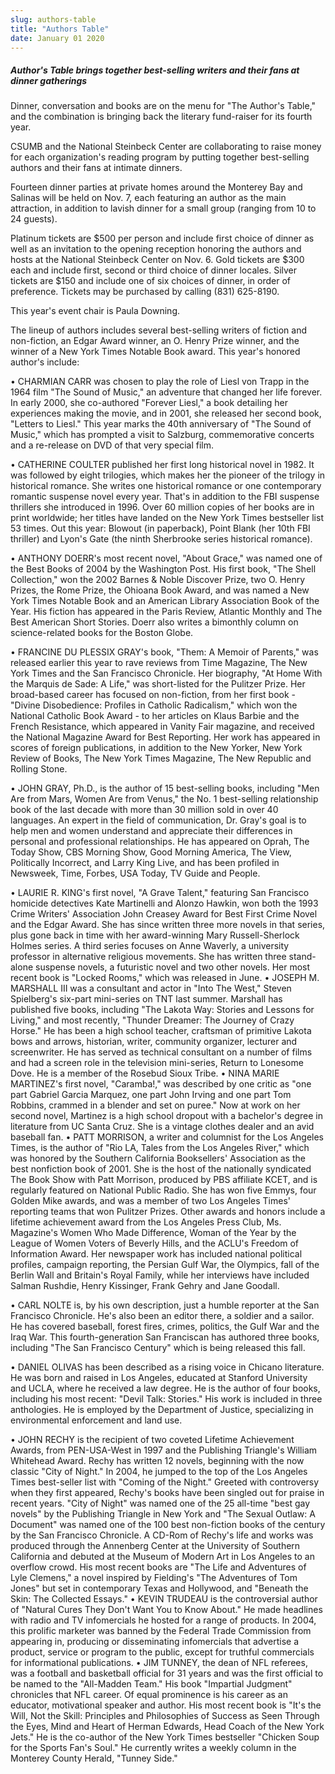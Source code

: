 ```yaml
---
slug: authors-table
title: "Authors Table"
date: January 01 2020
---
```


 
<h5>
  Author&#039;s Table brings together best-selling writers and their fans at
  dinner gatherings
</h5>
<p>
  Dinner, conversation and books are on the menu for "The Author's Table," and
  the combination is bringing back the literary fund-raiser for its fourth year.
</p>
<p>
  CSUMB and the National Steinbeck Center are collaborating to raise money for
  each organization's reading program by putting together best-selling authors
  and their fans at intimate dinners.
</p>
<p>
  Fourteen dinner parties at private homes around the Monterey Bay and Salinas
  will be held on Nov. 7, each featuring an author as the main attraction, in
  addition to lavish dinner for a small group (ranging from 10 to 24 guests).
</p>
<p>
  Platinum tickets are $500 per person and include first choice of dinner as
  well as an invitation to the opening reception honoring the authors and hosts
  at the National Steinbeck Center on Nov. 6. Gold tickets are $300 each and
  include first, second or third choice of dinner locales. Silver tickets are
  $150 and include one of six choices of dinner, in order of preference. Tickets
  may be purchased by calling (831) 625-8190.
</p>
<p>This year's event chair is Paula Downing.</p>
<p>
  The lineup of authors includes several best-selling writers of fiction and
  non-fiction, an Edgar Award winner, an O. Henry Prize winner, and the winner
  of a New York Times Notable Book award. This year's honored author's include:
</p>
<p>
  • CHARMIAN CARR was chosen to play the role of Liesl von Trapp in the 1964
  film "The Sound of Music," an adventure that changed her life forever. In
  early 2000, she co-authored "Forever Liesl," a book detailing her experiences
  making the movie, and in 2001, she released her second book, "Letters to
  Liesl." This year marks the 40th anniversary of "The Sound of Music," which
  has prompted a visit to Salzburg, commemorative concerts and a re-release on
  DVD of that very special film.
</p>
<p>
  • CATHERINE COULTER published her first long historical novel in 1982. It was
  followed by eight trilogies, which makes her the pioneer of the trilogy in
  historical romance. She writes one historical romance or one contemporary
  romantic suspense novel every year. That's in addition to the FBI suspense
  thrillers she introduced in 1996. Over 60 million copies of her books are in
  print worldwide; her titles have landed on the New York Times bestseller list
  53 times. Out this year: Blowout (in paperback), Point Blank (her 10th FBI
  thriller) and Lyon's Gate (the ninth Sherbrooke series historical romance).
</p>
<p>
  • ANTHONY DOERR's most recent novel, "About Grace," was named one of the Best
  Books of 2004 by the Washington Post. His first book, "The Shell Collection,"
  won the 2002 Barnes &amp; Noble Discover Prize, two O. Henry Prizes, the Rome
  Prize, the Ohioana Book Award, and was named a New York Times Notable Book and
  an American Library Association Book of the Year. His fiction has appeared in
  the Paris Review, Atlantic Monthly and The Best American Short Stories. Doerr
  also writes a bimonthly column on science-related books for the Boston Globe.
</p>
<p>
  • FRANCINE DU PLESSIX GRAY's book, "Them: A Memoir of Parents," was released
  earlier this year to rave reviews from Time Magazine, The New York Times and
  the San Francisco Chronicle. Her biography, "At Home With the Marquis de Sade:
  A Life," was short-listed for the Pulitzer Prize. Her broad-based career has
  focused on non-fiction, from her first book - "Divine Disobedience: Profiles
  in Catholic Radicalism," which won the National Catholic Book Award - to her
  articles on Klaus Barbie and the French Resistance, which appeared in Vanity
  Fair magazine, and received the National Magazine Award for Best Reporting.
  Her work has appeared in scores of foreign publications, in addition to the
  New Yorker, New York Review of Books, The New York Times Magazine, The New
  Republic and Rolling Stone.
</p>
<p>
  • JOHN GRAY, Ph.D., is the author of 15 best-selling books, including "Men Are
  from Mars, Women Are from Venus," the No. 1 best-selling relationship book of
  the last decade with more than 30 million sold in over 40 languages. An expert
  in the field of communication, Dr. Gray's goal is to help men and women
  understand and appreciate their differences in personal and professional
  relationships. He has appeared on Oprah, The Today Show, CBS Morning Show,
  Good Morning America, The View, Politically Incorrect, and Larry King Live,
  and has been profiled in Newsweek, Time, Forbes, USA Today, TV Guide and
  People.
</p>
<p>
  • LAURIE R. KING's first novel, "A Grave Talent," featuring San Francisco
  homicide detectives Kate Martinelli and Alonzo Hawkin, won both the 1993 Crime
  Writers' Association John Creasey Award for Best First Crime Novel and the
  Edgar Award. She has since written three more novels in that series, plus gone
  back in time with her award-winning Mary Russell-Sherlock Holmes series. A
  third series focuses on Anne Waverly, a university professor in alternative
  religious movements. She has written three stand-alone suspense novels, a
  futuristic novel and two other novels. Her most recent book is "Locked Rooms,"
  which was released in June. • JOSEPH M. MARSHALL III was a consultant and
  actor in "Into The West," Steven Spielberg's six-part mini-series on TNT last
  summer. Marshall has published five books, including "The Lakota Way: Stories
  and Lessons for Living," and most recently, "Thunder Dreamer: The Journey of
  Crazy Horse." He has been a high school teacher, craftsman of primitive Lakota
  bows and arrows, historian, writer, community organizer, lecturer and
  screenwriter. He has served as technical consultant on a number of films and
  had a screen role in the television mini-series, Return to Lonesome Dove. He
  is a member of the Rosebud Sioux Tribe. • NINA MARIE MARTINEZ's first novel,
  "Caramba!," was described by one critic as "one part Gabriel Garcia Marquez,
  one part John Irving and one part Tom Robbins, crammed in a blender and set on
  puree." Now at work on her second novel, Martinez is a high school dropout
  with a bachelor's degree in literature from UC Santa Cruz. She is a vintage
  clothes dealer and an avid baseball fan. • PATT MORRISON, a writer and
  columnist for the Los Angeles Times, is the author of "Rio LA, Tales from the
  Los Angeles River," which was honored by the Southern California Booksellers'
  Association as the best nonfiction book of 2001. She is the host of the
  nationally syndicated The Book Show with Patt Morrison, produced by PBS
  affiliate KCET, and is regularly featured on National Public Radio. She has
  won five Emmys, four Golden Mike awards, and was a member of two Los Angeles
  Times' reporting teams that won Pulitzer Prizes. Other awards and honors
  include a lifetime achievement award from the Los Angeles Press Club, Ms.
  Magazine's Women Who Made Difference, Woman of the Year by the League of Women
  Voters of Beverly Hills, and the ACLU's Freedom of Information Award. Her
  newspaper work has included national political profiles, campaign reporting,
  the Persian Gulf War, the Olympics, fall of the Berlin Wall and Britain's
  Royal Family, while her interviews have included Salman Rushdie, Henry
  Kissinger, Frank Gehry and Jane Goodall.
</p>
<p>
  • CARL NOLTE is, by his own description, just a humble reporter at the San
  Francisco Chronicle. He's also been an editor there, a soldier and a sailor.
  He has covered baseball, forest fires, crimes, politics, the Gulf War and the
  Iraq War. This fourth-generation San Franciscan has authored three books,
  including "The San Francisco Century" which is being released this fall.
</p>
<p>
  • DANIEL OLIVAS has been described as a rising voice in Chicano literature. He
  was born and raised in Los Angeles, educated at Stanford University and UCLA,
  where he received a law degree. He is the author of four books, including his
  most recent: "Devil Talk: Stories." His work is included in three anthologies.
  He is employed by the Department of Justice, specializing in environmental
  enforcement and land use.
</p>
<p>
  • JOHN RECHY is the recipient of two coveted Lifetime Achievement Awards, from
  PEN-USA-West in 1997 and the Publishing Triangle's William Whitehead Award.
  Rechy has written 12 novels, beginning with the now classic "City of Night."
  In 2004, he jumped to the top of the Los Angeles Times best-seller list with
  "Coming of the Night." Greeted with controversy when they first appeared,
  Rechy's books have been singled out for praise in recent years. "City of
  Night" was named one of the 25 all-time "best gay novels" by the Publishing
  Triangle in New York and "The Sexual Outlaw: A Document" was named one of the
  100 best non-fiction books of the century by the San Francisco Chronicle. A
  CD-Rom of Rechy's life and works was produced through the Annenberg Center at
  the University of Southern California and debuted at the Museum of Modern Art
  in Los Angeles to an overflow crowd. His most recent books are "The Life and
  Adventures of Lyle Clemens," a novel inspired by Fielding's "The Adventures of
  Tom Jones" but set in contemporary Texas and Hollywood, and "Beneath the Skin:
  The Collected Essays." • KEVIN TRUDEAU is the controversial author of "Natural
  Cures They Don't Want You to Know About." He made headlines with radio and TV
  infomercials he hosted for a range of products. In 2004, this prolific
  marketer was banned by the Federal Trade Commission from appearing in,
  producing or disseminating infomercials that advertise a product, service or
  program to the public, except for truthful commercials for informational
  publications. • JIM TUNNEY, the dean of NFL referees, was a football and
  basketball official for 31 years and was the first official to be named to the
  "All-Madden Team." His book "Impartial Judgment" chronicles that NFL career.
  Of equal prominence is his career as an educator, motivational speaker and
  author. His most recent book is "It's the Will, Not the Skill: Principles and
  Philosophies of Success as Seen Through the Eyes, Mind and Heart of Herman
  Edwards, Head Coach of the New York Jets." He is the co-author of the New York
  Times bestseller "Chicken Soup for the Sports Fan's Soul." He currently writes
  a weekly column in the Monterey County Herald, "Tunney Side."
</p>
 
